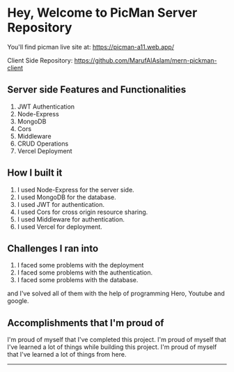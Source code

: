 # Hey, Welcome to PicMan Server Repository


You'll find picman live site at: https://picman-a11.web.app/

Client Side Repository: https://github.com/MarufAlAslam/mern-pickman-client

## Server side Features and Functionalities

1. JWT Authentication
2. Node-Express
3. MongoDB
4. Cors
4. Middleware
6. CRUD Operations
7. Vercel Deployment


## How I built it

1. I used Node-Express for the server side.
2. I used MongoDB for the database.
3. I used JWT for authentication.
4. I used Cors for cross origin resource sharing.
5. I used Middleware for authentication.
6. I used Vercel for deployment.


## Challenges I ran into

1. I faced some problems with the deployment
2. I faced some problems with the authentication.
3. I faced some problems with the database.

and I've solved all of them with the help of programming Hero, Youtube and google.


## Accomplishments that I'm proud of

I'm proud of myself that I've completed this project. I'm proud of myself that I've learned a lot of things while building this project. I'm proud of myself that I've learned a lot of things from here.

---